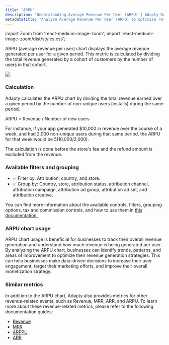 ```yaml
---
title: "ARPU"
description: "Understanding Average Revenue Per User (ARPU) | Adapty Docs"
metadataTitle: "Analyze Average Revenue Per User (ARPU) to optimize revenue generation."
---
```


import Zoom from 'react-medium-image-zoom';
import 'react-medium-image-zoom/dist/styles.css';

ARPU (average revenue per user) chart displays the average revenue generated per user for a given period. This metric is calculated by dividing the total revenue generated by a cohort of customers by the number of users in that cohort.


<Zoom>
  <img src={require('./img/cee527c-small-CleanShot_2023-05-09_at_14.58.472x.webp').default}
  style={{
    border: '1px solid #727272', /* border width and color */
    width: '700px', /* image width */
    display: 'block', /* for alignment */
    margin: '0 auto' /* center alignment */
  }}
/>
</Zoom>





### Calculation

Adapty calculates the ARPU chart by dividing the total revenue earned over a given period by the number of non-unique users (installs) during the same period. 

ARPU = Revenue / Number of new users

For instance, if your app generated $10,000 in revenue over the course of a week, and had 2,000 non-unique users during that same period, the ARPU for that week would be $5 ($10,000/2,000). 

The calculation is done before the store's fee and the refund amount is excluded from the revenue.

### Available filters and grouping

- ✅ Filter by: Attribution, country, and store.
- ✅ Group by: Country, store, attribution status, attribution channel, attribution campaign, attribution ad group, attribution ad set, and attribution creative. 

You can find more information about the available controls, filters, grouping options, tax and commission controls, and how to use them in [this documentation.](controls-filters-grouping-compare-proceeds)

### ARPU chart usage

ARPU chart usage is beneficial for businesses to track their overall revenue generation and understand how much revenue is being generated per user. By analyzing the ARPU chart, businesses can identify trends, patterns, and areas of improvement to optimize their revenue generation strategies. This can help businesses make data-driven decisions to increase their user engagement, target their marketing efforts, and improve their overall monetization strategy.

### Similar metrics

In addition to the ARPU chart, Adapty also provides metrics for other revenue-related events, such as Revenue, MRR, ARR, and ARPU. To learn more about these revenue-related metrics, please refer to the following documentation guides:

- [Revenue](revenue)
- [MRR](mrr)
- [ARPPU](arppu)
- [ARR](arr)